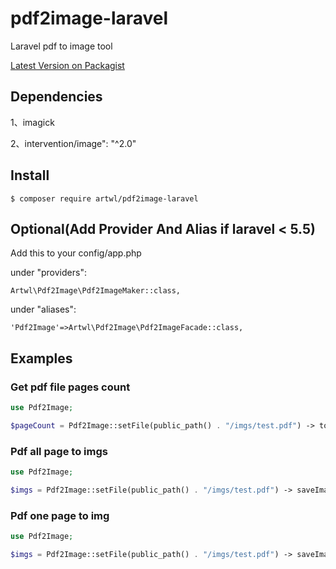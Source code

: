
# pdf2image-laravel

Laravel pdf to image tool

[Latest Version on Packagist](https://packagist.org/packages/artwl/pdf2image-laravel)

## Dependencies

1、imagick

2、intervention/image": "^2.0"

## Install

`$ composer require artwl/pdf2image-laravel`
## Optional(Add Provider And Alias if laravel < 5.5)

Add this to your config/app.php

under "providers":

`Artwl\Pdf2Image\Pdf2ImageMaker::class,`

under "aliases":

`'Pdf2Image'=>Artwl\Pdf2Image\Pdf2ImageFacade::class,`

## Examples

### Get pdf file pages count

```php
use Pdf2Image;

$pageCount = Pdf2Image::setFile(public_path() . "/imgs/test.pdf") -> totalPages();
```


### Pdf all page to imgs
```php
use Pdf2Image;

$imgs = Pdf2Image::setFile(public_path() . "/imgs/test.pdf") -> saveImages(public_path() . "/imgs/");
```

### Pdf one page to img
```php
use Pdf2Image;

$imgs = Pdf2Image::setFile(public_path() . "/imgs/test.pdf") -> saveImages(public_path() . "/imgs/", 0);
```
